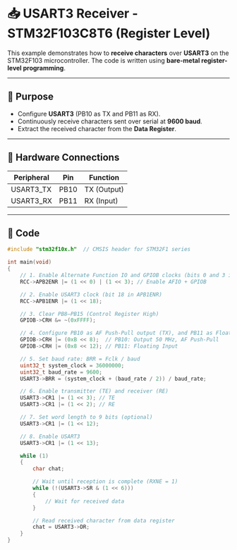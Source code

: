 # 📥 USART3 Receiver - STM32F103C8T6 (Register Level)

This example demonstrates how to **receive characters** over **USART3** on the STM32F103 microcontroller. The code is written using **bare-metal register-level programming**.

---

## 📌 Purpose

- Configure **USART3** (PB10 as TX and PB11 as RX).
- Continuously receive characters sent over serial at **9600 baud**.
- Extract the received character from the **Data Register**.

---

## 🧩 Hardware Connections

| Peripheral | Pin   | Function     |
|------------|-------|--------------|
| USART3_TX  | PB10  | TX (Output)  |
| USART3_RX  | PB11  | RX (Input)   |

---

## 🧾 Code

```c
#include "stm32f10x.h"  // CMSIS header for STM32F1 series

int main(void)
{
    // 1. Enable Alternate Function IO and GPIOB clocks (bits 0 and 3 in APB2ENR)
    RCC->APB2ENR |= (1 << 0) | (1 << 3); // Enable AFIO + GPIOB

    // 2. Enable USART3 clock (bit 18 in APB1ENR)
    RCC->APB1ENR |= (1 << 18);

    // 3. Clear PB8–PB15 (Control Register High)
    GPIOB->CRH &= ~(0xFFFF);

    // 4. Configure PB10 as AF Push-Pull output (TX), and PB11 as Floating Input (RX)
    GPIOB->CRH |= (0xB << 8);  // PB10: Output 50 MHz, AF Push-Pull
    GPIOB->CRH |= (0x8 << 12); // PB11: Floating Input

    // 5. Set baud rate: BRR = Fclk / baud
    uint32_t system_clock = 36000000;
    uint32_t baud_rate = 9600;
    USART3->BRR = (system_clock + (baud_rate / 2)) / baud_rate;

    // 6. Enable transmitter (TE) and receiver (RE)
    USART3->CR1 |= (1 << 3); // TE
    USART3->CR1 |= (1 << 2); // RE

    // 7. Set word length to 9 bits (optional)
    USART3->CR1 |= (1 << 12);

    // 8. Enable USART3
    USART3->CR1 |= (1 << 13);

    while (1)
    {
        char chat;

        // Wait until reception is complete (RXNE = 1)
        while (!(USART3->SR & (1 << 6)))
        {
            // Wait for received data
        }

        // Read received character from data register
        chat = USART3->DR;
    }
}
